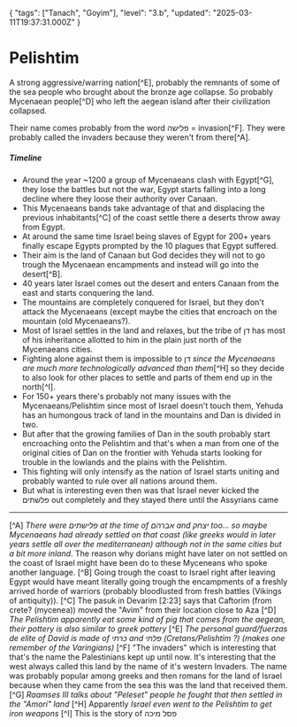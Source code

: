 {
  "tags": ["Tanach", "Goyim"],
  "level": "3.b",
  "updated": "2025-03-11T19:37:31.000Z"
}



# Pelishtim

A strong aggressive/warring nation[^E], probably the remnants of some of the sea people who brought about the bronze age collapse.
So probably Mycenaean people[^D] who left the aegean island after their civilization collapsed.

Their name comes probably from the word פלישה = invasion[^F]. They were probably called the invaders because they weren't from there[^A].

##### Timeline
- Around the year ~1200 a group of Mycenaeans clash with Egypt[^G], they lose the battles but not the war, Egypt starts falling into a long decline where they loose their authority over Canaan.
- This Mycenaeans bands take advantage of that and displacing the previous inhabitants[^C] of the coast settle there a deserts throw away from Egypt.
- At around the same time Israel being slaves of Egypt for 200+ years finally escape Egypts prompted by the 10 plagues that Egypt suffered.
- Their aim is the land of Canaan but God decides they will not to go trough the Mycenaean encampments and instead will go into the desert[^B].
- 40 years later Israel comes out the desert and enters Canaan from the east and starts conquering the land.
- The mountains are completely conquered for Israel, but they don't attack the Mycenaeans (except maybe the cities that encroach on the mountain (old Mycenaeans?).
- Most of Israel settles in the land and relaxes, but the tribe of דן has most of his inheritance allotted to him in the plain just north of the Mycenaeans cities.
- Fighting alone against them is impossible to דן *since the Mycenaeans are much more technologically advanced than them*[^H] so they decide to also look for other places to settle and parts of them end up in the north[^I].
- For 150+ years there's probably not many issues with the Mycenaeans/Pelishtim since most of Israel doesn't touch them, Yehuda has an humongous track of land in the mountains and Dan is divided in two.
- But after that the growing families of Dan in the south probably start encroaching onto the Pelishtim and that's when a man from one of the original cities of Dan on the frontier with Yehuda starts looking for trouble in the lowlands and the plains with the Pelishtim.
- This fighting will only intensify as the nation of Israel starts uniting and probably wanted to rule over all nations around them.
- But what is interesting even then was that Israel never kicked the פלשתים out completely and they stayed there until the Assyrians came



-----
[^A] *There were פלישתים at the time of אברהם and יצחק too... so maybe Mycenaeans had already settled on that coast (like greeks would in later years settle all over the mediterranean) although not in the same cities but a bit more inland*. The reason why dorians might have later on not settled on the coast of Israel might have been do to these Myceneans who spoke another language.
[^B] Going trough the coast to Israel right after leaving Egypt would have meant literally going trough the encampments of a freshly arrived horde of warriors (probably bloodlusted from fresh battles (Vikings of antiquity)). 
[^C] The pasuk in Devarim [2:23] says that Caftorim (from crete? (mycenea)) moved the "Avim" from their location close to Aza
[^D] *The Pelishtim apparently eat some kind of pig that comes from the aegean, their pottery is also similar to greek pottery*
[^E] *The personal guard/fuerzas de elite of David is made of כרתי and פלתי (Cretans/Pelishtim ?) (makes one remember of the Varingians)*
[^F] "The invaders" which is interesting that that's the name the Palestinians kept up until now. It's interesting that the west always called this land by the name of it's western Invaders. The name was probably popular among greeks and then romans for the land of Israel because when they came from the sea this was the land that received them.
[^G] *Raamses III talks about "Peleset" people he fought that then settled in the "Amori" land*
[^H] Apparently *Israel even went to the Pelishtim to get iron weapons*
[^I] This is the story of פסל מיכה
